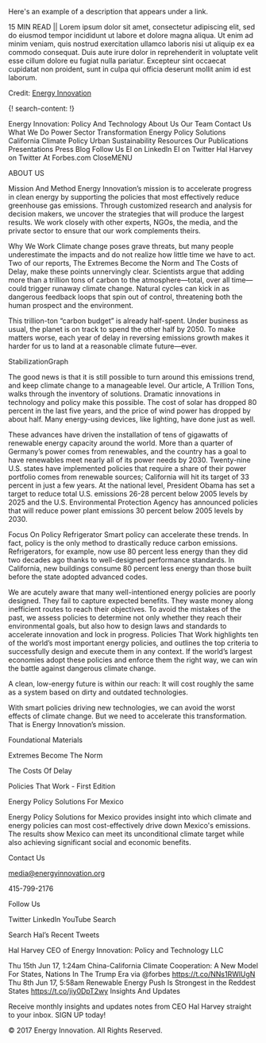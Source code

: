 Here's an example of a description that appears under a link.

15 MIN READ || Lorem ipsum dolor sit amet, consectetur adipiscing elit, sed do eiusmod tempor incididunt ut labore et dolore magna aliqua. Ut enim ad minim veniam, quis nostrud exercitation ullamco laboris nisi ut aliquip ex ea commodo consequat. Duis aute irure dolor in reprehenderit in voluptate velit esse cillum dolore eu fugiat nulla pariatur. Excepteur sint occaecat cupidatat non proident, sunt in culpa qui officia deserunt mollit anim id est laborum.

Credit: [Energy Innovation](http://energyinnovation.org/)

{! search-content: !}

Energy Innovation: Policy And Technology
About Us
Our Team
Contact Us
What We Do
Power Sector Transformation
Energy Policy Solutions
California Climate Policy
Urban Sustainability
Resources
Our Publications
Presentations
Press
Blog
Follow Us
EI on LinkedIn
EI on Twitter
Hal Harvey on Twitter
At Forbes.com
CloseMENU



ABOUT US

Mission And Method
Energy Innovation’s mission is to accelerate progress in clean energy by supporting the policies that most effectively reduce greenhouse gas emissions.  Through customized research and analysis for decision makers, we uncover the strategies that will produce the largest results.  We work closely with other experts, NGOs, the media, and the private sector to ensure that our work complements theirs. 



Why We Work
Climate change poses grave threats, but many people underestimate the impacts and do not realize how little time we have to act.  Two of our reports, The Extremes Become the Norm and The Costs of Delay, make these points unnervingly clear.  Scientists argue that adding more than a trillion tons of carbon to the atmosphere—total, over all time—could trigger runaway climate change.  Natural cycles can kick in as dangerous feedback loops that spin out of control, threatening both the human prospect and the environment.

This trillion-ton “carbon budget” is already half-spent.  Under business as usual, the planet is on track to spend the other half by 2050.  To make matters worse, each year of delay in reversing emissions growth makes it harder for us to land at a reasonable climate future—ever. 

StabilizationGraph
 

The good news is that it is still possible to turn around this emissions trend, and keep climate change to a manageable level.  Our article, A Trillion Tons, walks through the inventory of solutions.  Dramatic innovations in technology and policy make this possible.  The cost of solar has dropped 80 percent in the last five years, and the price of wind power has dropped by about half.  Many energy-using devices, like lighting, have done just as well.

These advances have driven the installation of tens of gigawatts of renewable energy capacity around the world.  More than a quarter of Germany’s power comes from renewables, and the country has a goal to have renewables meet nearly all of its power needs by 2030. Twenty-nine U.S. states have implemented policies that require a share of their power portfolio comes from renewable sources; California will hit its target of 33 percent in just a few years.  At the national level, President Obama has set a target to reduce total U.S. emissions 26-28 percent below 2005 levels by 2025 and the U.S. Environmental Protection Agency has announced policies that will reduce power plant emissions 30 percent below 2005 levels by 2030.   

Focus On Policy
Refrigerator
Smart policy can accelerate these trends. In fact, policy is the only method to drastically reduce carbon emissions. Refrigerators, for example, now use 80 percent less energy than they did two decades ago thanks to well-designed performance standards. In California, new buildings consume 80 percent less energy than those built before the state adopted advanced codes.

We are acutely aware that many well-intentioned energy policies are poorly designed.  They fail to capture expected benefits.  They waste money along inefficient routes to reach their objectives.  To avoid the mistakes of the past, we assess policies to determine not only whether they reach their environmental goals, but also how to design laws and standards to accelerate innovation and lock in progress.  Policies That Work highlights ten of the world’s most important energy policies, and outlines the top criteria to successfully design and execute them in any context.  If the world’s largest economies adopt these policies and enforce them the right way, we can win the battle against dangerous climate change.  

A clean, low-energy future is within our reach: It will cost roughly the same as a system based on dirty and outdated technologies.  

With smart policies driving new technologies, we can avoid the worst effects of climate change. But we need to accelerate this transformation. That is Energy Innovation’s mission. 

Foundational Materials

Extremes Become The Norm


The Costs Of Delay


Policies That Work - First Edition


Energy Policy Solutions For Mexico

Energy Policy Solutions for Mexico provides insight into which climate and energy policies can most cost-effectively drive down Mexico's emissions. The results show Mexico can meet its unconditional climate target while also achieving significant social and economic benefits.

Contact Us

media@energyinnovation.org

415-799-2176

Follow Us

Twitter
LinkedIn
YouTube
Search


Search
Hal’s Recent Tweets

Hal Harvey
CEO of Energy Innovation: Policy and Technology LLC

Thu 15th Jun 17, 1:24am 
China-California Climate Cooperation: A New Model For States, Nations In The Trump Era via @forbes https://t.co/NNs1RWlUgN
Thu 8th Jun 17, 5:58am 
Renewable Energy Push Is Strongest in the Reddest States https://t.co/jiy0DpT2wy
Insights And Updates

Receive monthly insights and updates notes from CEO Hal Harvey straight to your inbox. SIGN UP today!

© 2017 Energy Innovation. All Rights Reserved.
